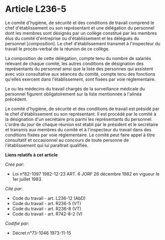 # Article L236-5

Le comité d'hygiène, de sécurité et des conditions de travail comprend le chef d'établissement ou son représentant et une
délégation du personnel dont les membres sont désignés par un collège constitué par les membres élus du comité d'entreprise
ou d'établissement et les délégués du personnel [*composition*]. Le chef d'établissement transmet à l'inspecteur du travail
le procès-verbal de la réunion de ce collège.

La composition de cette délégation, compte tenu du nombre de salariés relevant de chaque comité, les autres conditions de
désignation des représentants du personnel ainsi que la liste des personnes qui assistent avec voix consultative aux séances
du comité, compte tenu des fonctions qu'elles exercent dans l'établissement, sont fixées par voie réglementaire.

Le ou les médecins du travail chargés de la surveillance médicale du personnel figurent obligatoirement sur la liste
mentionnée à l'alinéa précédent.

Le comité d'hygiène, de sécurité et des conditions de travail est présidé par le chef d'établissement ou son représentant. Il
est procédé par le comité à la désignation d'un secrétaire pris parmi les représentants du personnel. L'ordre du jour de
chaque réunion est établi par le président et le secrétaire et transmis aux membres du comité et à l'inspecteur du travail
dans des conditions fixées par voie réglementaire. Le comité peut faire appel à titre consultatif et occasionnel au concours
de toute personne de l'établissement qui lui paraîtrait qualifiée.

**Liens relatifs à cet article**

_Créé par_:

  - Loi n°82-1097 1982-12-23 ART. 6 JORF 26 décembre 1982 en vigueur le 1er juillet 1983

_Cité par_:

  - Code du travail - art. L236-12 (AbD)
  - Code du travail - art. R236-5 (VT)
  - Code du travail - art. R236-8 (VT)
  - Code du travail - art. R742-8-2 (V)

_Codifié par_:

  - Décret n°73-1046 1973-11-15
